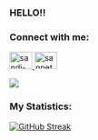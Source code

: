 ### HELLO!!

### Connect with me:

<p>
  <a href="https://www.linkedin.com/in/sandi-yusuf-24941a21a/" target="blank">
    <img src="https://raw.githubusercontent.com/rahuldkjain/github-profile-readme-generator/master/src/images/icons/Social/linked-in-alt.svg" alt="sandi-yusuf-24941a21a" height="30" width="40" />
  </a>
  <a href="https://instagram.com/sanpetod" target="blank">
    <img src="https://raw.githubusercontent.com/rahuldkjain/github-profile-readme-generator/master/src/images/icons/Social/instagram.svg" alt="sanpetod" height="30" width="40" />
    </a>
</p>

![](https://visitor-badge.glitch.me/badge?page_id=snder12.snder12)

### My Statistics:

<!-- ![](https://github-readme-stats-eight-theta.vercel.app/api?username=snder12&show_icons=true&theme=algolia&include_all_commits=true&count_private=true) -->

<!-- ![](https://github-readme-stats.vercel.app/api/top-langs?username=snder12&show_icons=true&locale=en&layout=compact) -->

[![GitHub Streak](https://streak-stats.demolab.com/?user=snder12)](https://git.io/streak-stats)
